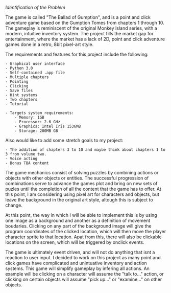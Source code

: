 *Identification of the Problem*

The game is called "The Ballad of Gumption", and is a point and click adventure game based on the Gumption Tomes from chapters 1 through 10. The gameplay is reminiscent of the original Monkey Island series, with a modern, intuitive inventory system. The project fills the market gap for entertainment, where the market has a lack of 2D, point and click adventure games done in a retro, 8bit pixel-art style.

The requirements and features for this project include the following:

    - Graphical user interface
    - Python 3.0
    - Self-contained .app file
    - Multiple chapters
    - Pointing
    - Clicking
    - Save files
    - Hint systems
    - Two chapters
    - Tutorial
    
    - Targets system requirements:
        - Memory: 1GB
        - Processor: 2.6 GHz
        - Graphics: Intel Iris 1536MB
        - Storage: 200MB GB
        
Also would like to add some stretch goals to my project:

    - The addition of chapters 3 to 10 and maybe think about chapters 1 to 3 from volume two.
    - Voice acting
    - Bonus TBA content

The game mechanics consist of solving puzzles by combining actions or objects with other objects or entities. The successful progression of combinations serve to advance the games plot and bring on new sets of puzles until the completion of all the content that the game has to offer. At this point, I am considering using pixel art for characters and objects, but leave the background in the original art style, altough this is subject to change.

At this point, the way in which I will be able to implement this is by using one image as a background and another as a definition of movement boudaries. Clicking on any part of the background image will give the program coordinates of the clicked location, which will then move the player character sprite to that location. Apat from this, there will also be clickable locations on the screen, which will be triggered by onclick events.

The game is ultimately event driven, and will not do anything that isnt a reaction to user input. I decided to work on this project as many point and click games have complicated and unintuative inventory and action systems. This game will simplify gameplay by infering all actions. An example will be clicking on a character will assume the "talk to..." action, or clicking on certain objects will assume "pick up..." or "examine..." on other objects.